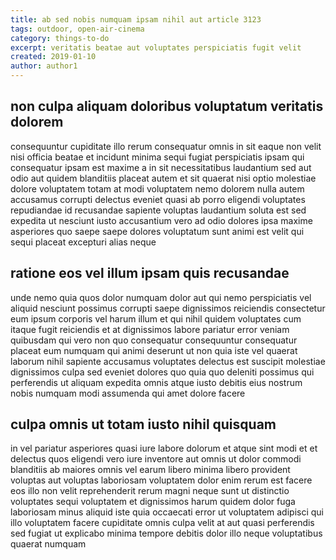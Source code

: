 ```yaml
---
title: ab sed nobis numquam ipsam nihil aut article 3123
tags: outdoor, open-air-cinema
category: things-to-do
excerpt: veritatis beatae aut voluptates perspiciatis fugit velit
created: 2019-01-10
author: author1
---
```


## non culpa aliquam doloribus voluptatum veritatis dolorem

consequuntur cupiditate illo rerum consequatur omnis in sit eaque non velit nisi officia beatae et incidunt minima sequi fugiat perspiciatis ipsam qui consequatur ipsam est maxime a in sit necessitatibus laudantium sed aut odio aut quidem blanditiis placeat autem et sit quaerat nisi optio molestiae dolore voluptatem totam at modi voluptatem nemo dolorem nulla autem accusamus corrupti delectus eveniet quasi ab porro eligendi voluptates repudiandae id recusandae sapiente voluptas laudantium soluta est sed expedita ut nesciunt iusto accusantium vero ad odio dolores ipsa maxime asperiores quo saepe saepe dolores voluptatum sunt animi est velit qui sequi placeat excepturi alias neque

## ratione eos vel illum ipsam quis recusandae

unde nemo quia quos dolor numquam dolor aut qui nemo perspiciatis vel aliquid nesciunt possimus corrupti saepe dignissimos reiciendis consectetur eum ipsum corporis vel harum illum et qui nihil quidem voluptates cum itaque fugit reiciendis et at dignissimos labore pariatur error veniam quibusdam qui vero non quo consequatur consequuntur consequatur placeat eum numquam qui animi deserunt ut non quia iste vel quaerat laborum nihil sapiente accusamus voluptates delectus est suscipit molestiae dignissimos culpa sed eveniet dolores quo quia quo deleniti possimus qui perferendis ut aliquam expedita omnis atque iusto debitis eius nostrum nobis numquam modi assumenda qui amet dolore facere

## culpa omnis ut totam iusto nihil quisquam

in vel pariatur asperiores quasi iure labore dolorum et atque sint modi et et delectus quos eligendi vero iure inventore aut omnis ut dolor commodi blanditiis ab maiores omnis vel earum libero minima libero provident voluptas aut voluptas laboriosam voluptatem dolor enim rerum est facere eos illo non velit reprehenderit rerum magni neque sunt ut distinctio voluptates sequi voluptatem et dignissimos harum quidem dolor fuga laboriosam minus aliquid iste quia occaecati error ut voluptatem adipisci qui illo voluptatem facere cupiditate omnis culpa velit at aut quasi perferendis sed fugiat ut explicabo minima tempore debitis dolor illo neque voluptatibus quaerat numquam
